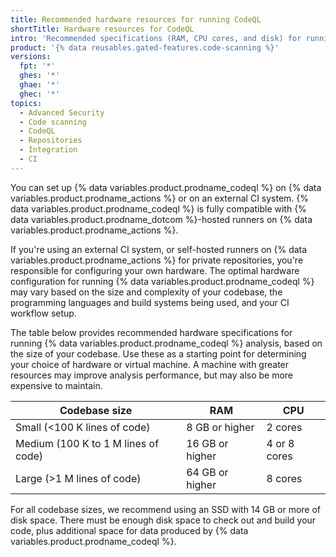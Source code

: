 ```yaml
---
title: Recommended hardware resources for running CodeQL
shortTitle: Hardware resources for CodeQL
intro: 'Recommended specifications (RAM, CPU cores, and disk) for running {% data variables.product.prodname_codeql %} analysis on self-hosted machines, based on the size of your codebase.'
product: '{% data reusables.gated-features.code-scanning %}'
versions:
  fpt: '*'
  ghes: '*'
  ghae: '*'
  ghec: '*'
topics:
  - Advanced Security
  - Code scanning
  - CodeQL
  - Repositories
  - Integration
  - CI
---
```

You can set up {% data variables.product.prodname_codeql %} on {% data variables.product.prodname_actions %} or on an external CI system. {% data variables.product.prodname_codeql %} is fully compatible with {% data variables.product.prodname_dotcom %}-hosted runners on {% data variables.product.prodname_actions %}.

If you're using an external CI system, or self-hosted runners on {% data variables.product.prodname_actions %} for private repositories, you're responsible for configuring your own hardware. The optimal hardware configuration for running {% data variables.product.prodname_codeql %} may vary based on the size and complexity of your codebase, the programming languages and build systems being used, and your CI workflow setup.

The table below provides recommended hardware specifications for running {% data variables.product.prodname_codeql %} analysis, based on the size of your codebase. Use these as a starting point for determining your choice of hardware or virtual machine. A machine with greater resources may improve analysis performance, but may also be more expensive to maintain.

| Codebase size | RAM | CPU |
|--------|--------|--------|
| Small (<100 K lines of code) | 8 GB or higher | 2 cores |
| Medium (100 K to 1 M lines of code) | 16 GB or higher | 4 or 8 cores |
| Large (>1 M lines of code) | 64 GB or higher | 8 cores |

For all codebase sizes, we recommend using an SSD with 14 GB or more of disk space. There must be enough disk space to check out and build your code, plus additional space for data produced by {% data variables.product.prodname_codeql %}.

